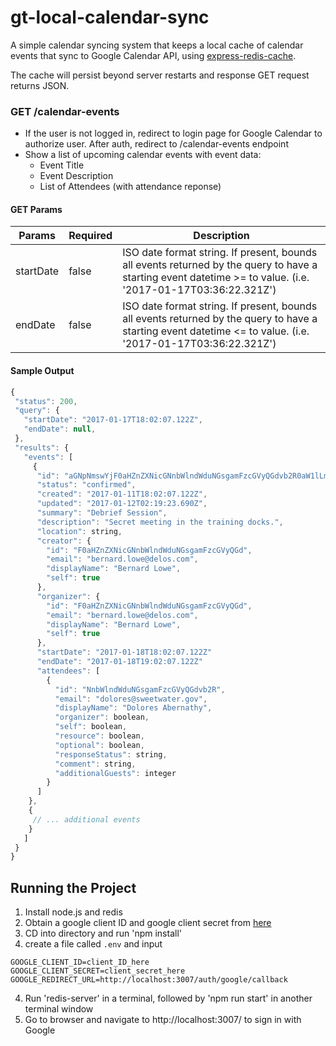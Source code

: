 # gt-local-calendar-sync
A simple calendar syncing system that keeps a local cache of calendar events that sync to Google Calendar API, using [express-redis-cache](https://www.npmjs.com/package/express-redis-cache).

The cache will persist beyond server restarts and response GET request returns JSON. 

### GET /calendar-events
* If the user is not logged in, redirect to login page for Google Calendar to authorize user. After auth, redirect to /calendar-events endpoint
* Show a list of upcoming calendar events with event data:
  * Event Title
  * Event Description
  * List of Attendees (with attendance reponse)

#### GET Params
| Params  | Required | Description |
| ------- | -------- | ----------- |
| startDate | false  | ISO date format string. If present, bounds all events returned by the query to have a starting event datetime >= to value. (i.e. '2017-01-17T03:36:22.321Z') |
| endDate   | false  | ISO date format string. If present, bounds all events returned by the query to have a starting event datetime <= to value. (i.e. '2017-01-17T03:36:22.321Z') |

#### Sample Output
```javascript
{
 "status": 200,
 "query": {
   "startDate": "2017-01-17T18:02:07.122Z",
   "endDate": null,
 },
 "results": {
   "events": [
     {
      "id": "aGNpNmswYjF0aHZnZXNicGNnbWlndWduNGsgamFzcGVyQGdvb2R0aW1lLmlv",
      "status": "confirmed",
      "created": "2017-01-11T18:02:07.122Z",
      "updated": "2017-01-12T02:19:23.690Z",
      "summary": "Debrief Session",
      "description": "Secret meeting in the training docks.",
      "location": string,
      "creator": {
        "id": "F0aHZnZXNicGNnbWlndWduNGsgamFzcGVyQGd",
        "email": "bernard.lowe@delos.com",
        "displayName": "Bernard Lowe",
        "self": true
      },
      "organizer": {
        "id": "F0aHZnZXNicGNnbWlndWduNGsgamFzcGVyQGd",
        "email": "bernard.lowe@delos.com",
        "displayName": "Bernard Lowe",
        "self": true
      },
      "startDate": "2017-01-18T18:02:07.122Z"
      "endDate": "2017-01-18T19:02:07.122Z"
      "attendees": [
        {
          "id": "NnbWlndWduNGsgamFzcGVyQGdvb2R",
          "email": "dolores@sweetwater.gov",
          "displayName": "Dolores Abernathy",
          "organizer": boolean,
          "self": boolean,
          "resource": boolean,
          "optional": boolean,
          "responseStatus": string,
          "comment": string,
          "additionalGuests": integer
        }
      ]
    },
    {
     // ... additional events
    }
   ]
 }
}
```

## Running the Project
1. Install node.js and redis
2. Obtain a google client ID and google client secret from [here](https://console.developers.google.com/flows/enableapi?apiid=calendar)
2. CD into directory and run 'npm install'
3. create a file called ```.env``` and input 

  ``` 
  GOOGLE_CLIENT_ID=client_ID_here
  GOOGLE_CLIENT_SECRET=client_secret_here
  GOOGLE_REDIRECT_URL=http://localhost:3007/auth/google/callback 
  ```

4. Run 'redis-server' in a terminal, followed by 'npm run start' in another terminal window
5. Go to browser and navigate to http://localhost:3007/ to sign in with Google 
